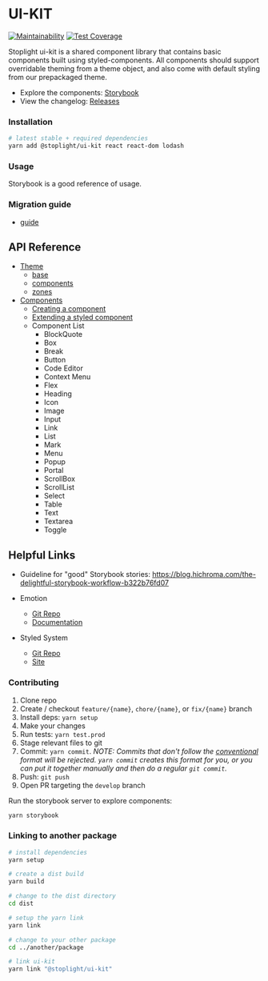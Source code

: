 # UI-KIT

[![Maintainability](https://api.codeclimate.com/v1/badges/f0df5b38120a6471be33/maintainability)](https://codeclimate.com/repos/5bdb489c9a98842d0a00d211/maintainability) [![Test Coverage](https://api.codeclimate.com/v1/badges/f0df5b38120a6471be33/test_coverage)](https://codeclimate.com/repos/5bdb489c9a98842d0a00d211/test_coverage)

Stoplight ui-kit is a shared component library that contains basic components built using styled-components. All components should support overridable theming from a theme object, and also come with default styling from our prepackaged theme.

- Explore the components: [Storybook](https://stoplightio.github.io/ui-kit/)
- View the changelog: [Releases](https://github.com/stoplightio/ui-kit/releases)

### Installation

```bash
# latest stable + required dependencies
yarn add @stoplight/ui-kit react react-dom lodash
```

### Usage

Storybook is a good reference of usage.

### Migration guide

- [guide](./docs/migration.md)

## API Reference

- [Theme](./docs/theme.md)
  - [base](./docs/theme-base.md)
  - [components](./docs/theme-components.md)
  - [zones](docs/theme-zone.md)
- [Components](./docs/components.md)
  - [Creating a component](./docs/components.md#creating-a-component)
  - [Extending a styled component](./docs/components.md#extending-a-component)
  - Component List
    - BlockQuote
    - Box
    - Break
    - Button
    - Code Editor
    - Context Menu
    - Flex
    - Heading
    - Icon
    - Image
    - Input
    - Link
    - List
    - Mark
    - Menu
    - Popup
    - Portal
    - ScrollBox
    - ScrollList
    - Select
    - Table
    - Text
    - Textarea
    - Toggle

## Helpful Links

- Guideline for "good" Storybook stories: https://blog.hichroma.com/the-delightful-storybook-workflow-b322b76fd07

- Emotion

    - [Git Repo](https://github.com/emotion-js/emotion)
    - [Documentation](https://emotion.sh/docs/introduction)

- Styled System

  - [Git Repo](https://github.com/jxnblk/styled-system)
  - [Site](https://jxnblk.com/styled-system/)

### Contributing

1. Clone repo
2. Create / checkout `feature/{name}`, `chore/{name}`, or `fix/{name}` branch
3. Install deps: `yarn setup`
4. Make your changes
5. Run tests: `yarn test.prod`
6. Stage relevant files to git
7. Commit: `yarn commit`. _NOTE: Commits that don't follow the [conventional](https://github.com/marionebl/commitlint/tree/master/%40commitlint/config-conventional) format will be rejected. `yarn commit` creates this format for you, or you can put it together manually and then do a regular `git commit`._
8. Push: `git push`
9. Open PR targeting the `develop` branch

Run the storybook server to explore components:

```bash
yarn storybook
```

### Linking to another package

```bash
# install dependencies
yarn setup

# create a dist build
yarn build

# change to the dist directory
cd dist

# setup the yarn link
yarn link

# change to your other package
cd ../another/package

# link ui-kit
yarn link "@stoplight/ui-kit"
```
